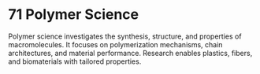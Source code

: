 # 71 Polymer Science
Polymer science investigates the synthesis, structure, and properties of macromolecules. It focuses on polymerization mechanisms, chain architectures, and material performance. Research enables plastics, fibers, and biomaterials with tailored properties.